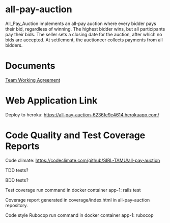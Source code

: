 # all-pay-auction
All_Pay_Auction implements an all-pay auction where every bidder pays their bid, regardless of winning. The highest bidder wins, but all participants pay their bids. The seller sets a closing date for the auction, after which no bids are accepted. At settlement, the auctioneer collects payments from all bidders.

# Documents
[Team Working Agreement](/documentation/TWA.md)

# Web Application Link
Deploy to heroku: https://all-pay-auction-6236fe9c4614.herokuapp.com/

# Code Quality and Test Coverage Reports
Code climate: https://codeclimate.com/github/SIRL-TAMU/all-pay-auction

TDD tests?

BDD tests? 

Test coverage run command in docker container app-1: rails test 

Coverage report generated in coverage/index.html in all-pay-auction repository.

Code style Rubocop run command in docker container app-1: rubocop



